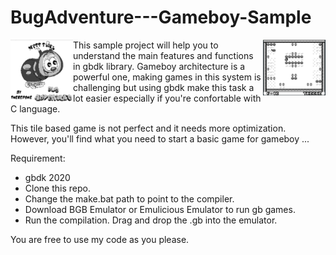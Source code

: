 # BugAdventure---Gameboy-Sample



<img src="pic1.png" width=100 height=100 align=left>
<img src="pic2.png" width=100 align=right>

This sample project will help you to understand the main features and functions in gbdk library. Gameboy architecture is a powerful one, making games in this system is challenging but using gbdk make this task a lot easier especially if you're confortable with C language.

This tile based game is not perfect and it needs more optimization. However, you'll find what you need to start a basic game for gameboy ...

Requirement:
- gbdk 2020
- Clone this repo.
- Change the make.bat path to point to the compiler.
- Download BGB Emulator or Emulicious Emulator to run gb games.
- Run the compilation. Drag and drop the .gb into the emulator.

You are free to use my code as you please.

